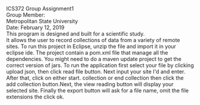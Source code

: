 
ICS372 Group Assignment1<br />
Group Member:<br />
Metropolitan State University<br />
Date: February 12, 2019<br />
This program is designed and built for a scientific study.<br />
It allows the user to record collections of data from a variety of remote sites.
To run this project in Eclipse, unzip the file and import it in your eclipse ide.
The project contain a pom.xml file that manage all the dependencies. You might need to do a maven update project to get the correct version of jars.
To run the application first select your file by clicking upload json, then click read file button. Next input your site I'd and enter. After that, click on either start. collection or end collection then click the add collection button.Next, the view reading button will display your selected site. 
Finally the export button will ask for a file name, omit the file extensions the click ok.
